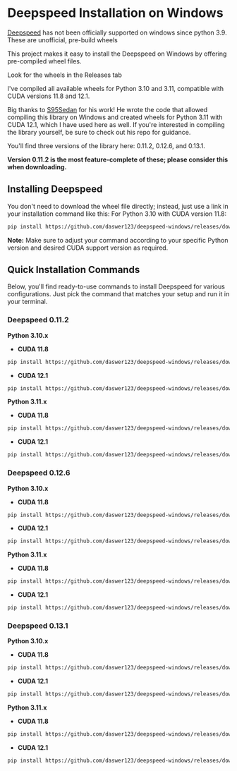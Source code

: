 # Deepspeed Installation on Windows

[Deepspeed](https://github.com/microsoft/DeepSpeed) has not been officially supported on windows since python 3.9. These are unofficial, pre-build wheels

This project makes it easy to install the Deepspeed on Windows by offering pre-compiled wheel files.

Look for the wheels in the Releases tab

I've compiled all available wheels for Python 3.10 and 3.11, compatible with CUDA versions 11.8 and 12.1.

Big thanks to [S95Sedan](https://github.com/S95Sedan/Deepspeed-Windows) for his work! He wrote the code that allowed compiling this library on Windows and created wheels for Python 3.11 with CUDA 12.1, which I have used here as well. If you're interested in compiling the library yourself, be sure to check out his repo for guidance.

You'll find three versions of the library here: 0.11.2, 0.12.6, and 0.13.1.

**Version 0.11.2 is the most feature-complete of these; please consider this when downloading.**

## Installing Deepspeed

You don't need to download the wheel file directly; instead, just use a link in your installation command like this:
For Python 3.10 with CUDA version 11.8:
```bash
pip install https://github.com/daswer123/deepspeed-windows/releases/download/11.2/deepspeed-0.11.2+cuda118-cp310-cp310-win_amd64.whl
```

**Note:** Make sure to adjust your command according to your specific Python version and desired CUDA support version as required.

## Quick Installation Commands

Below, you'll find ready-to-use commands to install Deepspeed for various configurations. Just pick the command that matches your setup and run it in your terminal.

### Deepspeed 0.11.2
**Python 3.10.x**

- **CUDA 11.8**

```bash
pip install https://github.com/daswer123/deepspeed-windows/releases/download/11.2/deepspeed-0.11.2+cuda118-cp310-cp310-win_amd64.whl
```

- **CUDA 12.1**

```bash
pip install https://github.com/daswer123/deepspeed-windows/releases/download/11.2/deepspeed-0.11.2+cuda121-cp310-cp310-win_amd64.whl
```

**Python 3.11.x**

- **CUDA 11.8**

```bash
pip install https://github.com/daswer123/deepspeed-windows/releases/download/11.2/deepspeed-0.11.2+cuda118-cp311-cp311-win_amd64.whl
```

- **CUDA 12.1**

```bash
pip install https://github.com/daswer123/deepspeed-windows/releases/download/11.2/deepspeed-0.11.2+cuda121-cp311-cp311-win_amd64.whl
```

### Deepspeed 0.12.6
**Python 3.10.x**

- **CUDA 11.8**

```bash
pip install https://github.com/daswer123/deepspeed-windows/releases/download/12.6/deepspeed-0.12.6+cu118-cp310-cp310-win_amd64.whl
```

- **CUDA 12.1**

```bash
pip install https://github.com/daswer123/deepspeed-windows/releases/download/12.6/deepspeed-0.12.6+cu121-cp310-cp310-win_amd64.whl
```

**Python 3.11.x**

- **CUDA 11.8**

```bash
pip install https://github.com/daswer123/deepspeed-windows/releases/download/12.6/deepspeed-0.12.6+cu118-cp311-cp311-win_amd64.whl
```

- **CUDA 12.1**

```bash
pip install https://github.com/daswer123/deepspeed-windows/releases/download/12.6/deepspeed-0.12.6+cu121-cp311-cp311-win_amd64.whl
```

### Deepspeed 0.13.1
**Python 3.10.x**

- **CUDA 11.8**

```bash
pip install https://github.com/daswer123/deepspeed-windows/releases/download/13.1/deepspeed-0.13.1+cu118-cp310-cp310-win_amd64.whl
```

- **CUDA 12.1**

```bash
pip install https://github.com/daswer123/deepspeed-windows/releases/download/13.1/deepspeed-0.13.1+cu121-cp310-cp310-win_amd64.whl
```

**Python 3.11.x**

- **CUDA 11.8**

```bash
pip install https://github.com/daswer123/deepspeed-windows/releases/download/13.1/deepspeed-0.13.1+cu118-cp311-cp311-win_amd64.whl
```

- **CUDA 12.1**

```bash
pip install https://github.com/daswer123/deepspeed-windows/releases/download/13.1/deepspeed-0.13.1+cu121-cp311-cp311-win_amd64.whl
```

